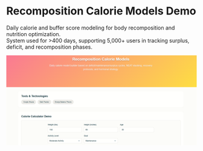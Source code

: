 # Recomposition Calorie Models Demo

Daily calorie and buffer score modeling for body recomposition and nutrition optimization.  
System used for >400 days, supporting 5,000+ users in tracking surplus, deficit, and recomposition phases.

![Recomposition Calorie Models Demo](../screenshots/recomposition-calorie-models-demo.png)
